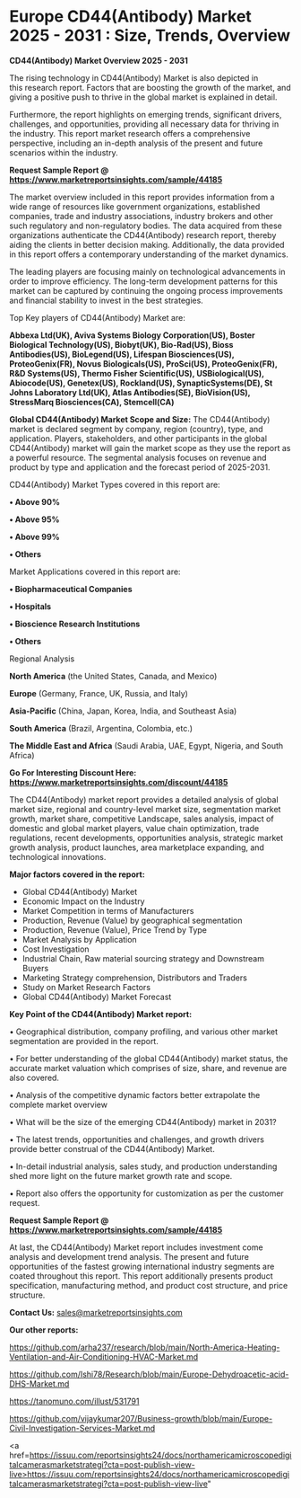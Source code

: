 # Europe CD44(Antibody) Market 2025 - 2031 : Size, Trends, Overview

<Strong> CD44(Antibody) Market Overview 2025 - 2031</strong>

The rising technology in CD44(Antibody) Market is also depicted in this research report. Factors that are boosting the growth of the market, and giving a positive push to thrive in the global market is explained in detail.

Furthermore, the report highlights on emerging trends, significant drivers, challenges, and opportunities, providing all necessary data for thriving in the industry. This report market research offers a comprehensive perspective, including an in-depth analysis of the present and future scenarios within the industry.

<strong>Request Sample Report @ <a href=https://www.marketreportsinsights.com/sample/44185>https://www.marketreportsinsights.com/sample/44185</a></strong>

The market overview included in this report provides information from a wide range of resources like government organizations, established companies, trade and industry associations, industry brokers and other such regulatory and non-regulatory bodies. The data acquired from these organizations authenticate the CD44(Antibody) research report, thereby aiding the clients in better decision making. Additionally, the data provided in this report offers a contemporary understanding of the market dynamics.

The leading players are focusing mainly on technological advancements in order to improve efficiency. The long-term development patterns for this market can be captured by continuing the ongoing process improvements and financial stability to invest in the best strategies.

Top Key players of CD44(Antibody) Market are:

<strong>Abbexa Ltd(UK), Aviva Systems Biology Corporation(US), Boster Biological Technology(US), Biobyt(UK), Bio-Rad(US), Bioss Antibodies(US), BioLegend(US), Lifespan Biosciences(US), ProteoGenix(FR), Novus Biologicals(US), ProSci(US), ProteoGenix(FR), R&D Systems(US), Thermo Fisher Scientific(US), USBiological(US), Abiocode(US), Genetex(US), Rockland(US), SynapticSystems(DE), St Johns Laboratory Ltd(UK), Atlas Antibodies(SE), BioVision(US), StressMarq Biosciences(CA), Stemcell(CA)</strong>

<strong><b>Global CD44(Antibody) Market Scope and Size:</b></strong>
The CD44(Antibody) market is declared segment by company, region (country), type, and application. Players, stakeholders, and other participants in the global CD44(Antibody) market will gain the market scope as they use the report as a powerful resource. The segmental analysis focuses on revenue and product by type and application and the forecast period of 2025-2031.

CD44(Antibody) Market Types covered in this report are:

<strong>•  Above 90%

•  Above 95%

•  Above 99%

•  Others</strong>

Market Applications covered in this report are:

<strong>•  Biopharmaceutical Companies

•  Hospitals

•  Bioscience Research Institutions

•  Others</strong> 

Regional Analysis

<strong>North America</strong> (the United States, Canada, and Mexico)

<strong>Europe</strong> (Germany, France, UK, Russia, and Italy)

<strong>Asia-Pacific</strong> (China, Japan, Korea, India, and Southeast Asia)

<strong>South America</strong> (Brazil, Argentina, Colombia, etc.)

<strong>The Middle East and Africa</strong> (Saudi Arabia, UAE, Egypt, Nigeria, and South Africa)

<strong>Go For Interesting Discount Here: <a href=https://www.marketreportsinsights.com/discount/44185>https://www.marketreportsinsights.com/discount/44185</a></strong>

The CD44(Antibody) market report provides a detailed analysis of global market size, regional and country-level market size, segmentation market growth, market share, competitive Landscape, sales analysis, impact of domestic and global market players, value chain optimization, trade regulations, recent developments, opportunities analysis, strategic market growth analysis, product launches, area marketplace expanding, and technological innovations.

<strong><b>Major factors covered in the report:</b></strong>
<ul>
  <li>Global CD44(Antibody) Market </li>
  <li>Economic Impact on the Industry</li>
  <li>Market Competition in terms of Manufacturers</li>
  <li>Production, Revenue (Value) by geographical segmentation</li>
  <li>Production, Revenue (Value), Price Trend by Type</li>
  <li>Market Analysis by Application</li>
  <li>Cost Investigation</li>
  <li>Industrial Chain, Raw material sourcing strategy and Downstream Buyers</li>
  <li>Marketing Strategy comprehension, Distributors and Traders</li>
  <li>Study on Market Research Factors</li>
  <li>Global CD44(Antibody) Market Forecast</li>
</ul>

<strong><b>Key Point of the CD44(Antibody) Market report:</b></strong>

• Geographical distribution, company profiling, and various other market segmentation are provided in the report.

• For better understanding of the global CD44(Antibody) market status, the accurate market valuation which comprises of size, share, and revenue are also covered.

• Analysis of the competitive dynamic factors better extrapolate the complete market overview

• What will be the size of the emerging CD44(Antibody) market in 2031?

• The latest trends, opportunities and challenges, and growth drivers provide better construal of the CD44(Antibody) Market.

• In-detail industrial analysis, sales study, and production understanding shed more light on the future market growth rate and scope.

• Report also offers the opportunity for customization as per the customer request.

<strong>Request Sample Report @ <a href=https://www.marketreportsinsights.com/sample/44185>https://www.marketreportsinsights.com/sample/44185</a></strong>

At last, the CD44(Antibody) Market report includes investment come analysis and development trend analysis. The present and future opportunities of the fastest growing international industry segments are coated throughout this report. This report additionally presents product specification, manufacturing method, and product cost structure, and price structure.

<strong>Contact Us:</strong>
sales@marketreportsinsights.com

<strong>Our other reports:</strong>

<a href=https://github.com/arha237/research/blob/main/North-America-Heating-Ventilation-and-Air-Conditioning-HVAC-Market.md>https://github.com/arha237/research/blob/main/North-America-Heating-Ventilation-and-Air-Conditioning-HVAC-Market.md</a>

<a href=https://github.com/Ishi78/Research/blob/main/Europe-Dehydroacetic-acid-DHS-Market.md>https://github.com/Ishi78/Research/blob/main/Europe-Dehydroacetic-acid-DHS-Market.md</a>

<a href=https://tanomuno.com/illust/531791>https://tanomuno.com/illust/531791</a>

<a href=https://github.com/vijaykumar207/Business-growth/blob/main/Europe-Civil-Investigation-Services-Market.md>https://github.com/vijaykumar207/Business-growth/blob/main/Europe-Civil-Investigation-Services-Market.md</a>

<a href=https://issuu.com/reportsinsights24/docs/northamericamicroscopedigitalcamerasmarketstrategi?cta=post-publish-view-live>https://issuu.com/reportsinsights24/docs/northamericamicroscopedigitalcamerasmarketstrategi?cta=post-publish-view-live</a>"
